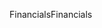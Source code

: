 <span data-ttu-id="3026f-101">Financials</span><span class="sxs-lookup"><span data-stu-id="3026f-101">Financials</span></span>